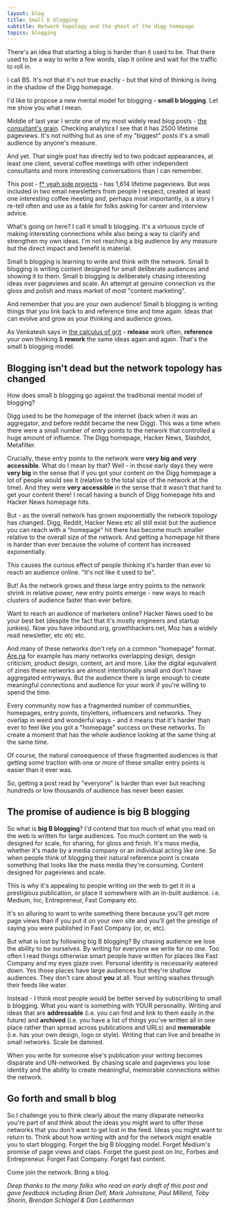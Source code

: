 ```yaml
---
layout: blog
title: Small b blogging
subtitle: Network topology and the ghost of the digg homepage
topics: blogging
---
```


There's an idea that starting a blog is harder than it used to be. That there used to be a way to write a few words, slap it online and wait for the traffic to roll in.

I call BS. It's not that it's not true exactly - but that kind of thinking is living in the shadow of the Digg homepage.

I'd like to propose a new mental model for blogging - **small b blogging**. Let me show you what I mean.

Middle of last year I wrote one of my most widely read blog posts - [the consultant's grain](http://tomcritchlow.com/2017/07/18/the-consultants-grain/). Checking analytics I see that it has 2500 lifetime pageviews. It's not nothing but as one of my "biggest" posts it's a small audience by anyone's measure.

And yet. That single post has directly led to two podcast appearances, at least one client, several coffee meetings with other independent consultants and more interesting conversations than I can remember.

This post - [f* yeah side projects](http://tomcritchlow.com/2017/01/26/f-yeah-side-projects/) - has 1,614 lifetime pageviews. But was included in two email newsletters from people I respect, created at least one interesting coffee meeting and, perhaps most importantly, is a story I re-tell often and use as a fable for folks asking for career and interview advice.

What's going on here? I call it small b blogging. It's a virtuous cycle of making interesting connections while also being a way to clarify and strengthen my own ideas. I'm not reaching a big audience by any measure but the direct impact and benefit is material.

Small b blogging is learning to write and think *with* the network. Small b blogging is writing content designed for small deliberate audiences and showing it to them. Small b blogging is deliberately chasing interesting ideas over pageviews and scale. An attempt at genuine connection vs the gloss and polish and mass market of most "content marketing".

And remember that you are your own audience! Small b blogging is writing things that you link back to and reference time and time again. Ideas that can evolve and grow as your thinking and audience grows.

As Venkatesh says in [the calculus of grit](https://www.ribbonfarm.com/2011/08/19/the-calculus-of-grit/) - **release** work often, **reference** your own thinking & **rework** the same ideas again and again. That's the small b blogging model.

## Blogging isn't dead but the network topology has changed

How does small b blogging go against the traditional mental model of blogging?

Digg used to be the homepage of the internet (back when it was an aggregator, and before reddit became the new Digg). This was a time when there were a small number of entry points to the network that controlled a huge amount of influence. The Digg homepage, Hacker News, Slashdot, Metafilter. <a name="small-b">

Crucially, these entry points to the network were **very big and very accessible**. What do I mean by that? Well - in those early days they were **very big** in the sense that if you got your content on the Digg homepage a lot of people would see it (relative to the total size of the network at the time). And they were **very accessible** in the sense that it wasn't that hard to get your content there! I recall having a bunch of Digg homepage hits and Hacker News homepage hits.

But - as the overall network has grown exponentially the network topology has changed. Digg, Reddit, Hacker News etc all still exist but the audience you can reach with a "homepage" hit there has become much smaller relative to the overall size of the network. And getting a homepage hit there is harder than ever because the volume of content has increased exponentially.

This causes the curious effect of people thinking it's harder than ever to reach an audience online. "It's not like it used to be".

But! As the network grows and these large entry points to the network shrink in relative power, new entry points emerge - new ways to reach clusters of audience faster than ever before.

Want to reach an audience of marketers online? Hacker News used to be your best bet (despite the fact that it's mostly engineers and startup junkies). Now you have inbound.org, growthhackers.net, Moz has a widely read newsletter, etc etc etc.

And many of these networks don't rely on a common "homepage" format. [Are.na](https://www.are.na/) for example has many networks overlapping design, design criticism, product design, content, art and more. Like the digital equivalent of zines these networks are almost intentionally small and don't have aggregated entryways. But the audience there is large enough to create meaningful connections and audience for your work if you're willing to spend the time.

Every community now has a fragmented number of communities, homepages, entry points, tinyletters, influencers and networks. They overlap in weird and wonderful ways - and it means that it's harder than ever to feel like you got a "homepage" success on these networks. To create a moment that has the whole audience looking at the same thing at the same time.

Of course, the natural consequence of these fragmented audiences is that getting some traction with one or more of these smaller entry points is easier than it ever was.

So, getting a post read by "everyone" is harder than ever but reaching hundreds or low thousands of audience has never been easier.

## The promise of audience is big B blogging

So what is **big B blogging**? I'd contend that too much of what you read on the web is written for large audiences. Too much content on the web is designed for scale, for sharing, for gloss and finish. It's mass media, whether it's made by a media company or an individual acting like one. So when people think of blogging their natural reference point is create something that looks like the mass media they're consuming. Content designed for pageviews and scale.

This is why it's appealing to people writing on the web to get it in a prestigious publication, or place it somewhere with an in-built audience. i.e. Medium, Inc, Entrepreneur, Fast Company etc.

It's so alluring to want to write something there because you'll get more page views than if you put it on your own site and you'll get the prestige of saying you were published in Fast Company (or, or, etc).

But what is lost by following big B blogging? By chasing audience we lose the ability to be ourselves. By writing for everyone we write for no one. Too often I read things otherwise smart people have written for places like Fast Company and my eyes glaze over. Personal identity is necessarily watered down. Yes those places have large audiences but they're shallow audiences. They don't care about **you** at all. Your writing washes through their feeds like water.

Instead - I think most people would be better served by subscribing to small b blogging. What you want is something with YOUR personality. Writing and ideas that are **addressable** (i.e. you can find and link to them easily in the future) and **archived** (i.e. you have a list of things you've written all in one place rather than spread across publications and URLs) and **memorable** (i.e. has your own design, logo or style). Writing that can live and breathe in small networks. Scale be damned.

When you write for someone else's publication your writing becomes disparate and UN-networked. By chasing scale and pageviews you lose identity and the ability to create meaningful, memorable connections within the network.

## Go forth and small b blog

So I challenge you to think clearly about the many disparate networks you're part of and think about the ideas you might want to offer those networks that you don't want to get lost in the feed. Ideas you might want to return to. Think about how writing with and for the network might enable you to start blogging. Forget the big B blogging model. Forget Medium's promise of page views and claps. Forget the guest post on Inc, Forbes and Entrepreneur. Forget Fast Company. Forget fast content.

Come join the network. Bring a blog.


*Deep thanks to the many folks who read an early draft of this post and gave feedback including Brian Dell, Mark Johnstone, Paul Millerd, Toby Shorin, Brendan Schlagel & Dan Leatherman*
